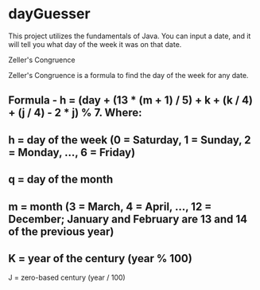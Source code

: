 # dayGuesser

This project utilizes the fundamentals of Java. You can input a date, and it will tell you what day of the week it was on that date.

Zeller's Congruence

Zeller's Congruence is a formula to find the day of the week for any date.

Formula -
  h = (day + (13 * (m + 1) / 5) + k + (k / 4) + (j / 4) - 2 * j) % 7.
  Where:
-  
h
  = day of the week (0 = Saturday, 1 = Sunday, 2 = Monday, ..., 6 = Friday)
-  
q
  = day of the month
-  
m
  = month (3 = March, 4 = April, ..., 12 = December; January and February are 13 and 14 of the previous year)
-  
K
  = year of the century (year % 100)
-  
J
  = zero-based century (year / 100)

  

